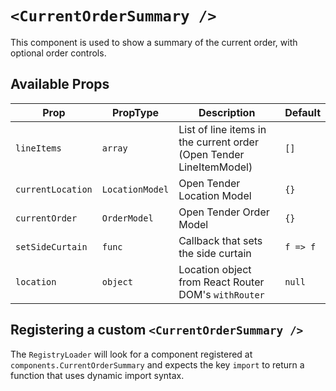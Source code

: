 # `<CurrentOrderSummary />`

This component is used to show a summary of the current order, with optional order controls.

## Available Props

| Prop              | PropType        | Description                                                         | Default  |
| ----------------- | --------------- | ------------------------------------------------------------------- | -------- |
| `lineItems`       | `array`         | List of line items in the current order (Open Tender LineItemModel) | `[]`     |
| `currentLocation` | `LocationModel` | Open Tender Location Model                                          | `{}`     |
| `currentOrder`    | `OrderModel`    | Open Tender Order Model                                             | `{}`     |
| `setSideCurtain`  | `func`          | Callback that sets the side curtain                                 | `f => f` |
| `location`        | `object`        | Location object from React Router DOM's `withRouter`                | `null`   |

## Registering a custom `<CurrentOrderSummary />`

The `RegistryLoader` will look for a component registered at `components.CurrentOrderSummary` and expects the key `import` to return a function that uses dynamic import syntax.
